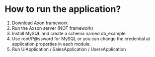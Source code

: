 # How to run the application?
1. Download Axon framework
2. Run the Axson server (NOT framework)
3. Install MySQL and create a schema named db_example
4. Use root/P@ssword for MySQL or you can change the credential at application.properties in each module.
5. Run UiApplication / SalesApplication / UsersApplication
